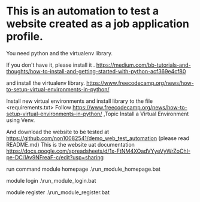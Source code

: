 # This is an automation to test a website created as a job application profile.
You need python and the virtualenv library.

If you don't have it, please install it .
https://medium.com/bb-tutorials-and-thoughts/how-to-install-and-getting-started-with-python-acf369e4cf80

and install the virtualenv library.
https://www.freecodecamp.org/news/how-to-setup-virtual-environments-in-python/

Install new virtual environments and install library to the file <requirements.txt>
Follow https://www.freecodecamp.org/news/how-to-setup-virtual-environments-in-python/ ,Topic Install a Virtual Environment using Venv.

And download the website to be tested at https://github.com/non10082541/demo_web_test_automation (please read README.md)
This is the website uat documentation https://docs.google.com/spreadsheets/d/1x-FtNM4XOadVYyeVyWrZoChI-pe-DCi1Av9NFreaF-c/edit?usp=sharing

run command
module homepage
    .\run_module_homepage.bat

module login
    .\run_module_login.bat

module register
    .\run_module_register.bat